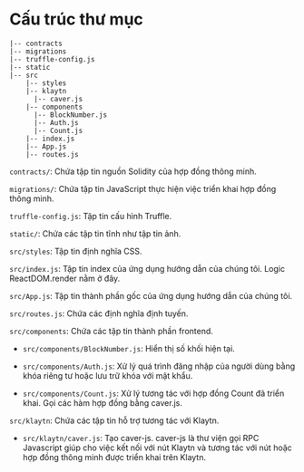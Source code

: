 # Cấu trúc thư mục

```
|-- contracts
|-- migrations
|-- truffle-config.js
|-- static  
|-- src  
    |-- styles
    |-- klaytn
      |-- caver.js
    |-- components
      |-- BlockNumber.js
      |-- Auth.js
      |-- Count.js
    |-- index.js
    |-- App.js
    |-- routes.js
```

`contracts/`: Chứa tập tin nguồn Solidity của hợp đồng thông minh.

`migrations/`: Chứa tập tin JavaScript thực hiện việc triển khai hợp đồng thông minh.

`truffle-config.js`: Tập tin cấu hình Truffle.

`static/`: Chứa các tập tin tĩnh như tập tin ảnh.

`src/styles`: Tập tin định nghĩa CSS.

`src/index.js`: Tập tin index của ứng dụng hướng dẫn của chúng tôi. Logic ReactDOM.render nằm ở đây.

`src/App.js`: Tập tin thành phần gốc của ứng dụng hướng dẫn của chúng tôi.

`src/routes.js`: Chứa các định nghĩa định tuyến.

`src/components`: Chứa các tập tin thành phần frontend.

* `src/components/BlockNumber.js`: Hiển thị số khối hiện tại.

* `src/components/Auth.js`: Xử lý quá trình đăng nhập của người dùng bằng khóa riêng tư hoặc lưu trữ khóa với mật khẩu.

* `src/components/Count.js`: Xử lý tương tác với hợp đồng Count đã triển khai. Gọi các hàm hợp đồng bằng caver.js.

`src/klaytn`: Chứa các tập tin hỗ trợ tương tác với Klaytn.

* `src/klaytn/caver.js`: Tạo caver-js. caver-js là thư viện gọi RPC Javascript giúp cho việc kết nối với nút Klaytn và tương tác với nút hoặc hợp đồng thông minh được triển khai trên Klaytn.


